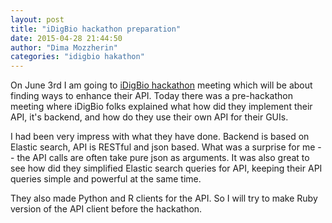 ```yaml
---
layout: post
title: "iDigBio hackathon preparation"
date: 2015-04-28 21:44:50
author: "Dima Mozzherin"
categories: "idigbio hakathon"
---
```


On June 3rd I am going to [iDigBio hackathon][idig] meeting which will be about finding
ways to enhance their API. Today there was a pre-hackathon meeting where
iDigBio folks explained what how did they implement their API, it's backend, and
how do they use their own API for their GUIs.

I had been very impress with what they have done. Backend is based on Elastic
search, API is RESTful and json based. What was a surprise for me -- the API
calls are often take pure json as arguments. It was also great to see how did
they simplified Elastic search queries for API, keeping their API queries
simple and powerful at the same time.

They also made Python and R clients for the API. So I will try to make Ruby
version of the API client before the hackathon.

[idig]: https://github.com/idigbio-api-hackathon/HackathonCentral/wiki
